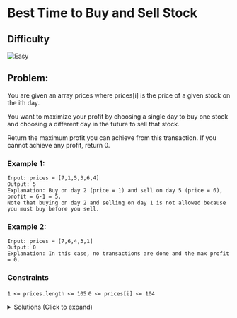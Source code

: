# Best Time to Buy and Sell Stock

## Difficulty

![Easy](https://img.shields.io/badge/easy-5cb85c?style=for-the-badge&logoColor=white)

## Problem:

You are given an array prices where prices[i] is the price of a given stock on the ith day.

You want to maximize your profit by choosing a single day to buy one stock and choosing a different day in the future to sell that stock.

Return the maximum profit you can achieve from this transaction. If you cannot achieve any profit, return 0.

### Example 1:

```
Input: prices = [7,1,5,3,6,4]
Output: 5
Explanation: Buy on day 2 (price = 1) and sell on day 5 (price = 6), profit = 6-1 = 5.
Note that buying on day 2 and selling on day 1 is not allowed because you must buy before you sell.
```

### Example 2:

```
Input: prices = [7,6,4,3,1]
Output: 0
Explanation: In this case, no transactions are done and the max profit = 0.
```

### Constraints

`1 <= prices.length <= 105`
`0 <= prices[i] <= 104`

<details>
  <summary>Solutions (Click to expand)</summary>

### Explanation

##### Kadane's Algorithm

Our main goal is to find a subsequence where the first number, buy, and last last number, sell, of the sub array has the highest possible difference.

We use subsequence here because order here matters. A buy price can only be pair with a sell price that occurs afterwards, in other words we cannot sell today's stock for yesterday's price.

Instead of trying to compare all single trades we can possibly make, we can use dynamic programming.

For everyday, we calculate the most profit we can make for that day by taking the max profit we can make for the previous day and add on anymore profit, if we can make any, for the current day. If we lose profit for that day, we can set the max profit to the same as the previous indicating that we have already sold for max profit the previous day and decided to make no trades for the current day.

```
prices = [7,1,5,3,6,4]
profit = [0,0,4,4,5,5]
```

To do this, we need to keep track of the best possible day to buy for every day.

```
prices = [7,1,5,3,6,4] // at day 3, the best possible previous day to buy is day 2 at a price of 1
              ^
```

The best way to do this is to keep track of the lowest price we've seen as the best prices to buy at. If current price is ever greater than the last best price to buy at, then we can set the current price as best price to buy at.

```
bestPrice = 7

prices = [7,1,5,3,6,4]
          ^

bestPrice = 1

prices = [7,1,5,3,6,4] // 1 < 7, set 1 as the best price to buy at
            ^
```

Now to calculate the max profit to make for every day we will take max between the difference of the last best price to buy and and the current price, and the max profit for the previous day

```
bestPrice = 1

prices = [7,1,5,3,6,4]
profit = [0,0,4, ]    // max(previousDay=4, 3 - bestPrice)
                ^

bestPrice = 1

prices = [7,1,5,3,6,4]
profit = [0,0,4,4, ]    // max(previousDay=4, 6 - bestPrice)
                  ^

bestPrice = 1

prices = [7,1,5,3,6,4]
profit = [0,0,4,4,5, ]    // max(previousDay=5, 4 - bestPrice)
                    ^

bestPrice = 1

prices = [7,1,5,3,6,4]
profit = [0,0,4,4,5,5]
                    ^
maxProfit = 5
```

Time: `O(N)` Where `N` is the length of prices

Space: `O(1)`

- [JavaScript](./best-time-to-buy-and-sell-stock.js)
- [TypeScript](./best-time-to-buy-and-sell-stock.ts)
- [Java](./best-time-to-buy-and-sell-stock.java)
- [Go](./best-time-to-buy-and-sell-stock.go)
</details>
